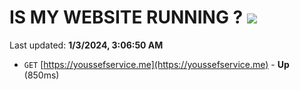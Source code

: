 # IS MY WEBSITE RUNNING ? [![](https://img.shields.io/static/v1?label=Sponsor&message=%E2%9D%A4&logo=GitHub&color=%23fe8e86)](https://github.com/sponsors/<username>)

Last updated: **1/3/2024, 3:06:50 AM**

- `GET` [https://youssefservice.me](https://youssefservice.me) - **Up** (850ms)
